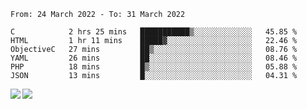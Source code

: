 <!--START_SECTION:waka-->

```text
From: 24 March 2022 - To: 31 March 2022

C            2 hrs 25 mins   ███████████▒░░░░░░░░░░░░░   45.85 %
HTML         1 hr 11 mins    █████▓░░░░░░░░░░░░░░░░░░░   22.46 %
ObjectiveC   27 mins         ██▒░░░░░░░░░░░░░░░░░░░░░░   08.76 %
YAML         26 mins         ██░░░░░░░░░░░░░░░░░░░░░░░   08.46 %
PHP          18 mins         █▒░░░░░░░░░░░░░░░░░░░░░░░   05.88 %
JSON         13 mins         █░░░░░░░░░░░░░░░░░░░░░░░░   04.31 %
```

<!--END_SECTION:waka-->
<a href="https://github.com/anuraghazra/github-readme-stats">
  <img align="left" src="https://github-readme-stats.vercel.app/api?username=Tanesan&count_private=true&show_icons=true" />
<img align="left" src="https://github-readme-stats.vercel.app/api/top-langs/?username=Tanesan" />
</a>
